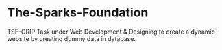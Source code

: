 # The-Sparks-Foundation
TSF-GRIP Task under Web Development & Designing to create a dynamic website by creating dummy data in database.
